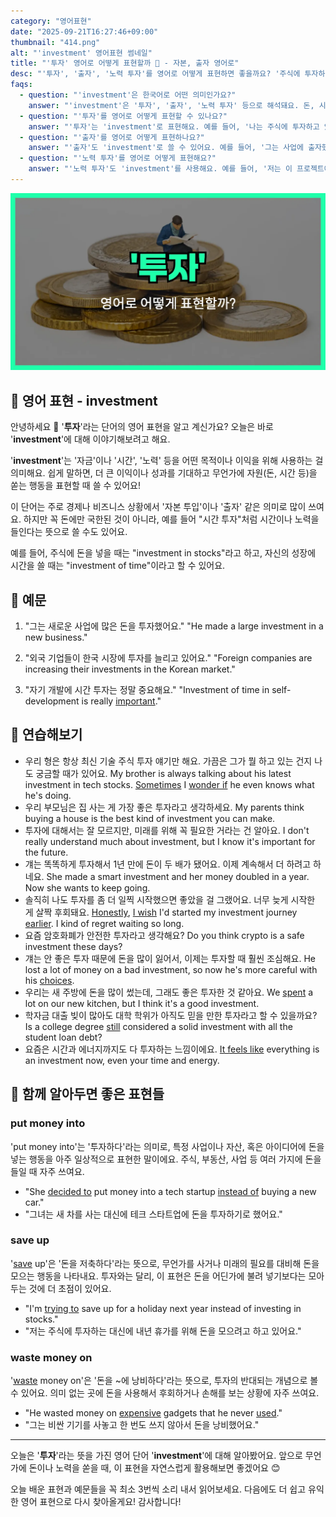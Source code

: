 ```yaml
---
category: "영어표현"
date: "2025-09-21T16:27:46+09:00"
thumbnail: "414.png"
alt: "'investment' 영어표현 썸네일"
title: "'투자' 영어로 어떻게 표현할까 💸 - 자본, 출자 영어로"
desc: "'투자', '출자', '노력 투자'를 영어로 어떻게 표현하면 좋을까요? '주식에 투자하다.', '사업에 출자하다.', '시간과 노력을 투자하다.' 등을 영어로 표현하는 법을 배워봅시다. 다양한 예문을 통해서 연습하고 본인의 표현으로 만들어 보세요."
faqs:
  - question: "'investment'은 한국어로 어떤 의미인가요?"
    answer: "'investment'은 '투자', '출자', '노력 투자' 등으로 해석돼요. 돈, 시간, 노력을 어떤 목적을 위해 쏟는 것을 의미해요."
  - question: "'투자'를 영어로 어떻게 표현할 수 있나요?"
    answer: "'투자'는 'investment'로 표현해요. 예를 들어, '나는 주식에 투자하고 있어요.'는 'I'm making an investment in stocks.'라고 해요."
  - question: "'출자'를 영어로 어떻게 표현하나요?"
    answer: "'출자'도 'investment'로 쓸 수 있어요. 예를 들어, '그는 사업에 출자했다.'는 'He made an investment in the business.'라고 말해요."
  - question: "'노력 투자'를 영어로 어떻게 표현해요?"
    answer: "'노력 투자'도 'investment'를 사용해요. 예를 들어, '저는 이 프로젝트에 많은 시간과 노력을 투자했어요.'는 'I put a lot of time and investment into this project.'라고 해요."
---
```


!['investment' 영어표현](./414.png)

## 🌟 영어 표현 - investment

안녕하세요 👋 '**투자**'라는 단어의 영어 표현을 알고 계신가요? 오늘은 바로 '**investment**'에 대해 이야기해보려고 해요.

'**investment**'는 '자금'이나 '시간', '노력' 등을 어떤 목적이나 이익을 위해 사용하는 걸 의미해요. 쉽게 말하면, 더 큰 이익이나 성과를 기대하고 무언가에 자원(돈, 시간 등)을 쏟는 행동을 표현할 때 쓸 수 있어요!

이 단어는 주로 경제나 비즈니스 상황에서 '자본 투입'이나 '출자' 같은 의미로 많이 쓰여요. 하지만 꼭 돈에만 국한된 것이 아니라, 예를 들어 "시간 투자"처럼 시간이나 노력을 들인다는 뜻으로 쓸 수도 있어요.

예를 들어, 주식에 돈을 넣을 때는 "investment in stocks"라고 하고, 자신의 성장에 시간을 쓸 때는 "investment of time"이라고 할 수 있어요.

## 📖 예문

1. "그는 새로운 사업에 많은 돈을 투자했어요."
   "He made a large investment in a new business."

2. "외국 기업들이 한국 시장에 투자를 늘리고 있어요."
   "Foreign companies are increasing their investments in the Korean market."

3. "자기 개발에 시간 투자는 정말 중요해요."
   "Investment of time in self-development is really [important](/blog/in-english/318.important/)."

## 💬 연습해보기

<ul data-interactive-list>

  <li data-interactive-item>
    <span data-toggler>우리 형은 항상 최신 기술 주식 투자 얘기만 해요. 가끔은 그가 뭘 하고 있는 건지 나도 궁금할 때가 있어요.</span>
    <span data-answer>My brother is always talking about his latest investment in tech stocks. <a href="/blog/in-english/270.sometimes/">Sometimes</a> I <a href="/blog/in-english/220.wonder-if/">wonder if</a> he even knows what he's doing.</span>
  </li>

  <li data-interactive-item>
    <span data-toggler>우리 부모님은 집 사는 게 가장 좋은 투자라고 생각하세요.</span>
    <span data-answer>My parents think buying a house is the best kind of investment you can make.</span>
  </li>

  <li data-interactive-item>
    <span data-toggler>투자에 대해서는 잘 모르지만, 미래를 위해 꼭 필요한 거라는 건 알아요.</span>
    <span data-answer>I don't really understand much about investment, but I know it's important for the future.</span>
  </li>

  <li data-interactive-item>
    <span data-toggler>걔는 똑똑하게 투자해서 1년 만에 돈이 두 배가 됐어요. 이제 계속해서 더 하려고 하네요.</span>
    <span data-answer>She made a smart investment and her money doubled in a year. Now she wants to keep going.</span>
  </li>

  <li data-interactive-item>
    <span data-toggler>솔직히 나도 투자를 좀 더 일찍 시작했으면 좋았을 걸 그랬어요. 너무 늦게 시작한 게 살짝 후회돼요.</span>
    <span data-answer><a href="/blog/in-english/336.honestly/">Honestly</a>, <a href="/blog/in-english/118.i-wish/">I wish</a> I'd started my investment journey <a href="/blog/in-english/397.earlier/">earlier</a>. I kind of regret waiting so long.</span>
  </li>

  <li data-interactive-item>
    <span data-toggler>요즘 암호화폐가 안전한 투자라고 생각해요?</span>
    <span data-answer>Do you think crypto is a safe investment these days?</span>
  </li>

  <li data-interactive-item>
    <span data-toggler>걔는 안 좋은 투자 때문에 돈을 많이 잃어서, 이제는 투자할 때 훨씬 조심해요.</span>
    <span data-answer>He lost a lot of money on a bad investment, so now he's more careful with his <a href="/blog/in-english/399.choice/">choices</a>.</span>
  </li>

  <li data-interactive-item>
    <span data-toggler>우리는 새 주방에 돈을 많이 썼는데, 그래도 좋은 투자한 것 같아요.</span>
    <span data-answer>We <a href="/blog/in-english/258.spend/">spent</a> a lot on our new kitchen, but I think it's a good investment.</span>
  </li>

  <li data-interactive-item>
    <span data-toggler>학자금 대출 빚이 많아도 대학 학위가 아직도 믿을 만한 투자라고 할 수 있을까요?</span>
    <span data-answer>Is a college degree <a href="/blog/in-english/254.still/">still</a> considered a solid investment with all the student loan debt?</span>
  </li>

  <li data-interactive-item>
    <span data-toggler>요즘은 시간과 에너지까지도 다 투자하는 느낌이에요.</span>
    <span data-answer><a href="/blog/한-것-같아-영어표현/">It feels like</a> everything is an investment now, even your time and energy.</span>
  </li>

</ul>

## 🤝 함께 알아두면 좋은 표현들

### put money into

'put money into'는 '투자하다'라는 의미로, 특정 사업이나 자산, 혹은 아이디어에 돈을 넣는 행동을 아주 일상적으로 표현한 말이에요. 주식, 부동산, 사업 등 여러 가지에 돈을 들일 때 자주 쓰여요.

- "She [decided to](/blog/in-english/062.decide-to/) put money into a tech startup [instead of](/blog/in-english/169.instead-of/) buying a new car."
- "그녀는 새 차를 사는 대신에 테크 스타트업에 돈을 투자하기로 했어요."

### save up

'[save](/blog/in-english/293.save/) up'은 '돈을 저축하다'라는 뜻으로, 무언가를 사거나 미래의 필요를 대비해 돈을 모으는 행동을 나타내요. 투자와는 달리, 이 표현은 돈을 어딘가에 불려 넣기보다는 모아두는 것에 더 초점이 있어요.

- "I'm [trying to](/blog/in-english/117.try-to/) save up for a holiday next year instead of investing in stocks."
- "저는 주식에 투자하는 대신에 내년 휴가를 위해 돈을 모으려고 하고 있어요."

### waste money on

'[waste](/blog/in-english/260.waste/) money on'은 '돈을 ~에 낭비하다'라는 뜻으로, 투자의 반대되는 개념으로 볼 수 있어요. 의미 없는 곳에 돈을 사용해서 후회하거나 손해를 보는 상황에 자주 쓰여요.

- "He wasted money on [expensive](/blog/in-english/317.expensive/) gadgets that he never [used](/blog/in-english/171.used/)."
- "그는 비싼 기기를 사놓고 한 번도 쓰지 않아서 돈을 낭비했어요."

---

오늘은 '**투자**'라는 뜻을 가진 영어 단어 '**investment**'에 대해 알아봤어요. 앞으로 무언가에 돈이나 노력을 쏟을 때, 이 표현을 자연스럽게 활용해보면 좋겠어요 😊

오늘 배운 표현과 예문들을 꼭 최소 3번씩 소리 내서 읽어보세요. 다음에도 더 쉽고 유익한 영어 표현으로 다시 찾아올게요! 감사합니다!
